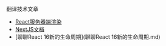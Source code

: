 翻译技术文章

- [React服务器端渲染](React服务器端渲染)
- [NextJS文档](NextJS文档.md)
- [聊聊React 16新的生命周期](聊聊React 16新的生命周期.md)